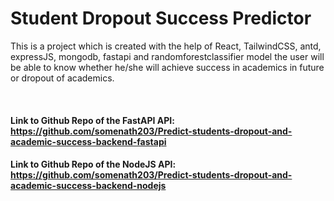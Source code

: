 # Student Dropout Success Predictor

This is a project which is created with the help of React, TailwindCSS, antd, expressJS, mongodb, fastapi and randomforestclassifier model the user will be able to know whether he/she will achieve success in academics in future or dropout of academics.

<br>

#### Link to Github Repo of the FastAPI API: https://github.com/somenath203/Predict-students-dropout-and-academic-success-backend-fastapi

#### Link to Github Repo of the NodeJS API: https://github.com/somenath203/Predict-students-dropout-and-academic-success-backend-nodejs

